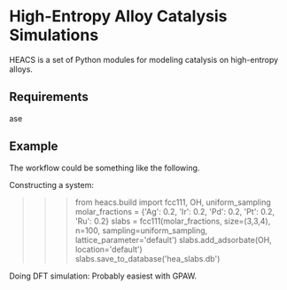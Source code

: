 # High-Entropy Alloy Catalysis Simulations
HEACS is a set of Python modules for modeling catalysis on high-entropy alloys.


Requirements
------------
ase


Example
-------

The workflow could be something like the following.

Constructing a system:

>>> from heacs.build import fcc111, OH, uniform_sampling
>>> molar_fractions = {'Ag': 0.2, 'Ir': 0.2, 'Pd': 0.2, 'Pt': 0.2, 'Ru': 0.2}
>>> slabs = fcc111(molar_fractions, size=(3,3,4), n=100, sampling=uniform_sampling, lattice_parameter='default')
>>> slabs.add_adsorbate(OH, location='default')
>>> slabs.save_to_database('hea_slabs.db')

Doing DFT simulation:
Probably easiest with GPAW.

